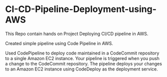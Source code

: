 # CI-CD-Pipeline-Deployment-using-AWS
This Repo contain hands on Project Deploying CI/CD pipeline in AWS.

Created simple pipeline using Code Pipeline in AWS.

Used CodePipeline to deploy code maintained in a CodeCommit repository to a single Amazon EC2 instance.
Your pipeline is triggered when you push a change to the CodeCommit repository.
The pipeline deploys your changes to an Amazon EC2 instance using CodeDeploy as the deployment service.

